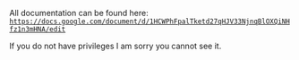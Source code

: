 All documentation can be found here:
<code>https://docs.google.com/document/d/1HCWPhFpalTketd27qHJV33NjnqBlOXQiNHfz1n3mHNA/edit</code>

If you do not have privileges I am sorry you cannot see it.
